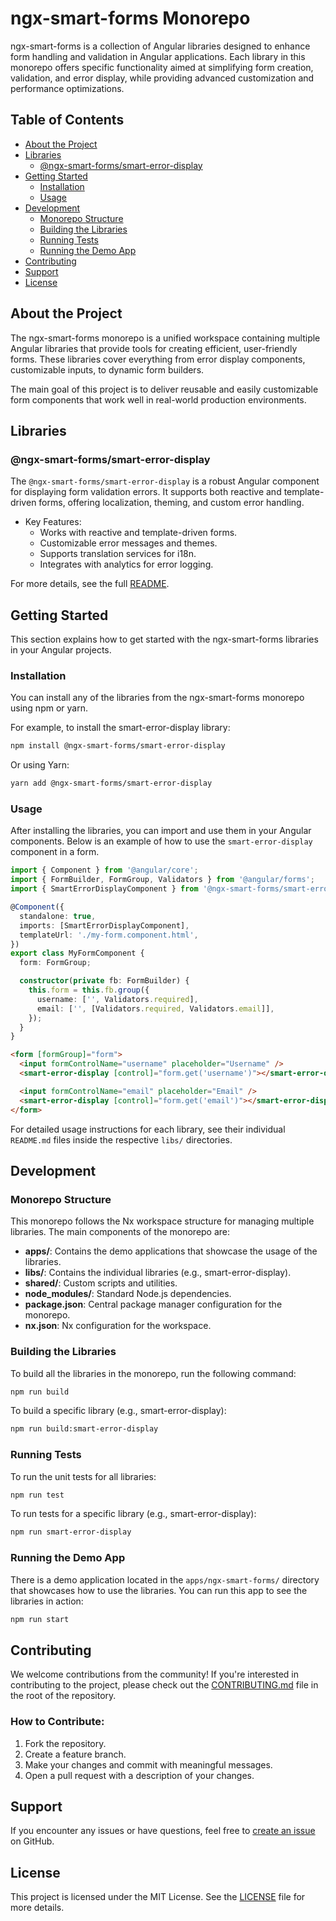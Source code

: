# ngx-smart-forms Monorepo

ngx-smart-forms is a collection of Angular libraries designed to enhance form handling and validation in Angular applications. Each library in this monorepo offers specific functionality aimed at simplifying form creation, validation, and error display, while providing advanced customization and performance optimizations.

## Table of Contents

- [About the Project](#about-the-project)
- [Libraries](#libraries)
  - [@ngx-smart-forms/smart-error-display](#ngx-smart-formssmart-error-display)
- [Getting Started](#getting-started)
  - [Installation](#installation)
  - [Usage](#usage)
- [Development](#development)
  - [Monorepo Structure](#monorepo-structure)
  - [Building the Libraries](#building-the-libraries)
  - [Running Tests](#running-tests)
  - [Running the Demo App](#running-the-demo-app)
- [Contributing](#contributing)
- [Support](#support)
- [License](#license)

## About the Project

The ngx-smart-forms monorepo is a unified workspace containing multiple Angular libraries that provide tools for creating efficient, user-friendly forms. These libraries cover everything from error display components, customizable inputs, to dynamic form builders.

The main goal of this project is to deliver reusable and easily customizable form components that work well in real-world production environments.

## Libraries

### @ngx-smart-forms/smart-error-display

The `@ngx-smart-forms/smart-error-display` is a robust Angular component for displaying form validation errors. It supports both reactive and template-driven forms, offering localization, theming, and custom error handling.

- Key Features:
  - Works with reactive and template-driven forms.
  - Customizable error messages and themes.
  - Supports translation services for i18n.
  - Integrates with analytics for error logging.

For more details, see the full [README](./libs/smart-error-display/README.md).

## Getting Started

This section explains how to get started with the ngx-smart-forms libraries in your Angular projects.

### Installation

You can install any of the libraries from the ngx-smart-forms monorepo using npm or yarn.

For example, to install the smart-error-display library:

```bash
npm install @ngx-smart-forms/smart-error-display
```

Or using Yarn:

```bash
yarn add @ngx-smart-forms/smart-error-display
```

### Usage

After installing the libraries, you can import and use them in your Angular components. Below is an example of how to use the `smart-error-display` component in a form.

```typescript
import { Component } from '@angular/core';
import { FormBuilder, FormGroup, Validators } from '@angular/forms';
import { SmartErrorDisplayComponent } from '@ngx-smart-forms/smart-error-display';

@Component({
  standalone: true,
  imports: [SmartErrorDisplayComponent],
  templateUrl: './my-form.component.html',
})
export class MyFormComponent {
  form: FormGroup;

  constructor(private fb: FormBuilder) {
    this.form = this.fb.group({
      username: ['', Validators.required],
      email: ['', [Validators.required, Validators.email]],
    });
  }
}
````

```html
<form [formGroup]="form">
  <input formControlName="username" placeholder="Username" />
  <smart-error-display [control]="form.get('username')"></smart-error-display>

  <input formControlName="email" placeholder="Email" />
  <smart-error-display [control]="form.get('email')"></smart-error-display>
</form>
```

For detailed usage instructions for each library, see their individual `README.md` files inside the respective `libs/` directories.

## Development

### Monorepo Structure

This monorepo follows the Nx workspace structure for managing multiple libraries. The main components of the monorepo are:

- **apps/**: Contains the demo applications that showcase the usage of the libraries.
- **libs/**: Contains the individual libraries (e.g., smart-error-display).
- **shared/**: Custom scripts and utilities.
- **node_modules/**: Standard Node.js dependencies.
- **package.json**: Central package manager configuration for the monorepo.
- **nx.json**: Nx configuration for the workspace.

### Building the Libraries

To build all the libraries in the monorepo, run the following command:

```bash
npm run build
```

To build a specific library (e.g., smart-error-display):

```bash
npm run build:smart-error-display
```

### Running Tests

To run the unit tests for all libraries:

```bash
npm run test
```

To run tests for a specific library (e.g., smart-error-display):

```bash
npm run smart-error-display
```

### Running the Demo App

There is a demo application located in the `apps/ngx-smart-forms/` directory that showcases how to use the libraries. You can run this app to see the libraries in action:

```bash
npm run start
```

## Contributing

We welcome contributions from the community! If you're interested in contributing to the project, please check out the [CONTRIBUTING.md](./CONTRIBUTING.md) file in the root of the repository.

### How to Contribute:

1. Fork the repository.
2. Create a feature branch.
3. Make your changes and commit with meaningful messages.
4. Open a pull request with a description of your changes.

## Support

If you encounter any issues or have questions, feel free to [create an issue](https://github.com/AditechGH/ngx-smart-forms/issues) on GitHub.

## License

This project is licensed under the MIT License. See the [LICENSE](./LICENSE) file for more details.
